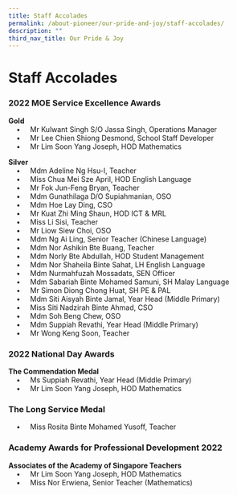 ```yaml
---
title: Staff Accolades
permalink: /about-pioneer/our-pride-and-joy/staff-accolades/
description: ""
third_nav_title: Our Pride & Joy
---
```

# Staff Accolades
### 2022 MOE Service Excellence Awards

<strong>Gold</strong><br>
&nbsp; &nbsp; &#x2022; &nbsp; &nbsp;
Mr Kulwant Singh S/O Jassa Singh, Operations Manager<br>
&nbsp; &nbsp; &#x2022; &nbsp; &nbsp;
Mr Lee Chien Shiong Desmond, School Staff Developer<br>
&nbsp; &nbsp; &#x2022; &nbsp; &nbsp;
Mr Lim Soon Yang Joseph, HOD Mathematics<br>

<strong>Silver</strong><br>
&nbsp; &nbsp; &#x2022; &nbsp; &nbsp;
Mdm Adeline Ng Hsu-I, Teacher<br>
&nbsp; &nbsp; &#x2022; &nbsp; &nbsp;
Miss Chua Mei Sze April, HOD English Language<br>
&nbsp; &nbsp; &#x2022; &nbsp; &nbsp;
Mr Fok Jun-Feng Bryan, Teacher<br>
&nbsp; &nbsp; &#x2022; &nbsp; &nbsp;
Mdm Gunathilaga D/O Supiahmanian, OSO<br>
&nbsp; &nbsp; &#x2022; &nbsp; &nbsp;
Mdm Hoe Lay Ding, CSO<br>
&nbsp; &nbsp; &#x2022; &nbsp; &nbsp;
Mr Kuat Zhi Ming Shaun, HOD ICT & MRL<br>
&nbsp; &nbsp; &#x2022; &nbsp; &nbsp;
Miss Li Sisi, Teacher<br>
&nbsp; &nbsp; &#x2022; &nbsp; &nbsp;
Mr Liow Siew Choi, OSO<br>
&nbsp; &nbsp; &#x2022; &nbsp; &nbsp;
Mdm Ng Ai Ling, Senior Teacher (Chinese Language)<br>
&nbsp; &nbsp; &#x2022; &nbsp; &nbsp;
Mdm Nor Ashikin Bte Buang, Teacher<br>
&nbsp; &nbsp; &#x2022; &nbsp; &nbsp;
Mdm Norly Bte Abdullah, HOD Student Management<br>
&nbsp; &nbsp; &#x2022; &nbsp; &nbsp;
Mdm Nor Shaheila Binte Sahat, LH English Language<br>
&nbsp; &nbsp; &#x2022; &nbsp; &nbsp;
Mdm Nurmahfuzah Mossadats, SEN Officer<br>
&nbsp; &nbsp; &#x2022; &nbsp; &nbsp;
Mdm Sabariah Binte Mohamed Samuni, SH Malay Language<br>
&nbsp; &nbsp; &#x2022; &nbsp; &nbsp;
Mr Simon Diong Chong Huat, SH PE & PAL<br>
&nbsp; &nbsp; &#x2022; &nbsp; &nbsp;
Mdm Siti Aisyah Binte Jamal, Year Head (Middle Primary)<br>
&nbsp; &nbsp; &#x2022; &nbsp; &nbsp;
Miss Siti Nadzirah Binte Ahmad, CSO<br>
&nbsp; &nbsp; &#x2022; &nbsp; &nbsp;
Mdm Soh Beng Chew, OSO<br>
&nbsp; &nbsp; &#x2022; &nbsp; &nbsp;
Mdm Suppiah Revathi, Year Head (Middle Primary)<br>
&nbsp; &nbsp; &#x2022; &nbsp; &nbsp;
Mr Wong Keng Soon, Teacher<br>


### 2022 National Day Awards

<strong>The Commendation Medal</strong><br>
&nbsp; &nbsp; &#x2022; &nbsp; &nbsp;
Ms Suppiah Revathi, Year Head (Middle Primary)<br>
&nbsp; &nbsp; &#x2022; &nbsp; &nbsp;
Mr Lim Soon Yang Joseph, HOD Mathematics<br>


### The Long Service Medal 

&nbsp; &nbsp; &#x2022; &nbsp; &nbsp;
Miss Rosita Binte Mohamed Yusoff, Teacher<br>


### Academy Awards for Professional Development 2022
<strong>Associates of the Academy of Singapore Teachers</strong><br>
&nbsp; &nbsp; &#x2022; &nbsp; &nbsp;
Mr Lim Soon Yang Joseph, HOD Mathematics<br>
&nbsp; &nbsp; &#x2022; &nbsp; &nbsp;
Miss Nor Erwiena, Senior Teacher (Mathematics)<br>